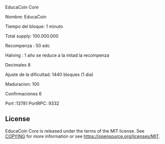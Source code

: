 EducaCoin Core

Nombre: EducaCoin

Tiempo del bloque: 1 minuto

Total supply: 100.000.000

Recompenza : 50 edc

Halving : 1 año se reduce a la mitad la recompenza

Decimales 8

Ajuste de la dificultad: 1440 bloques (1 dia)

Maduracion: 100

Confirmaciones 6

Port :13781
PortRPC: 9332

License
-------

EducaCoin Core is released under the terms of the MIT license. See [COPYING](COPYING) for more
information or see https://opensource.org/licenses/MIT.
